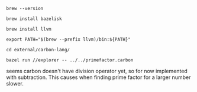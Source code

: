 ```
brew --version
```

```
brew install bazelisk
```

```
brew install llvm
```

```
export PATH="$(brew --prefix llvm)/bin:${PATH}"
```

```
cd external/carbon-lang/
```

```
bazel run //explorer -- ../../primefactor.carbon
```

seems carbon doesn't have division operator yet, so for now implemented with subtraction. This causes when finding prime factor for a larger number slower.
